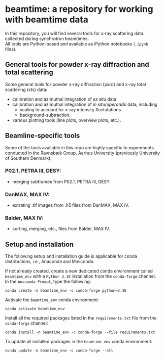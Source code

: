 # beamtime: a repository for working with beamtime data
In this repository, you will find several tools for x-ray scattering data 
collected during synchrotron beamtimes.  
All tools are Python-based and available as iPython notebooks (`.ipynb` files).

## General tools for powder x-ray diffraction and total scattering
Some general tools for powder x-ray diffraction (pxrd) and x-ray total 
scattering (xts) data:
- calibration and azimuthal integration of *ex situ* data.
- calibration and azimuthal integration of *in situ*/*operando* data, including
    - scaling to account for x-ray intensity fluctutations.
    - background-subtraction.
- various plotting tools (line plots, overview plots, etc.).

## Beamline-specific tools
Some of the tools available in this repo are highly specific to experiments 
conducted in the Ravnsbæk Group, Aarhus University (previously University of 
Southern Denmark). 

### P02.1, PETRA III, DESY:
- merging subframes from P02.1, PETRA III, DESY.

### DanMAX, MAX IV:
- extrating .tif images from .h5 files from DanMAX, MAX IV.

### Balder, MAX IV:
- sorting, merging, etc., files from Balder, MAX IV.

## Setup and installation
The following setup and installation guide is applicable for conda 
distributions, i.e., Anaconda and Miniconda.

If not already created, create a new dedicated conda environment called 
`beamtime_env` with a `Python 3.10` installation from the `conda-forge` channel.
In the `Anaconda Prompt`, type the following:
```
conda create -n beamtime_env -c conda-forge python=3.10
```
Activate the `beamtime_env` conda environment:
```
conda activate beamtime_env
```
Install all the required packages listed in the `requirements.txt` file from the
`conda-forge` channel:
```
conda install -n beamtime_env -c conda-forge --file requirements.txt
```
To update all installed packages in the `beamtime_env` conda environment:
```
conda update -n beamtime_env -c conda-forge --all
```
